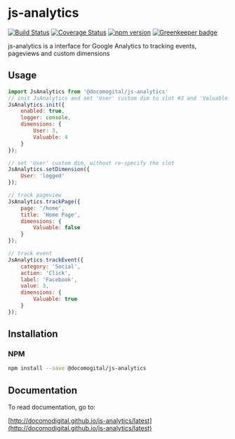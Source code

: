 # js-analytics

[![Build Status](https://travis-ci.org/docomogital/js-analytics.svg?branch=master)](https://travis-ci.org/docomogital/js-analytics)
[![Coverage Status](https://coveralls.io/repos/github/docomogital/js-analytics/badge.svg)](https://coveralls.io/github/docomogital/js-analytics)
[![npm version](https://badge.fury.io/js/%40docomodigital%2Fjs-analytics.svg)](https://badge.fury.io/js/%40docomodigital%2Fjs-analytics) [![Greenkeeper badge](https://badges.greenkeeper.io/docomodigital/js-analytics.svg)](https://greenkeeper.io/)

js-analytics is a interface for Google Analytics to tracking events, pageviews and custom dimensions

## Usage
```javascript
import JsAnalytics from '@docomogital/js-analytics'
// init JsAnalytics and set 'User' custom dim to slot #3 and 'Valuable' to slot #4
JsAnalytics.init({
	enabled: true,
	logger: console,
	dimensions: {
		User: 3,
		Valuable: 4
	}
});

// set 'User' custom dim, without re-specify the slot
JsAnalytics.setDimension({
	User: 'logged'
});

// track pageview
JsAnalytics.trackPage({
	page: '/home',
	title: 'Home Page',
	dimensions: {
		Valuable: false
	}
});

// track event
JsAnalytics.trackEvent({
	category: 'Social',
	action: 'Click',
	label: 'Facebook',
	value: 3,
	dimensions: {
		Valuable: true
	}
});
```

## Installation

### NPM
```bash
npm install --save @docomogital/js-analytics
```

## Documentation

To read documentation, go to:

[http://docomodigital.github.io/js-analytics/latest](http://docomodigital.github.io/js-analytics/latest)
